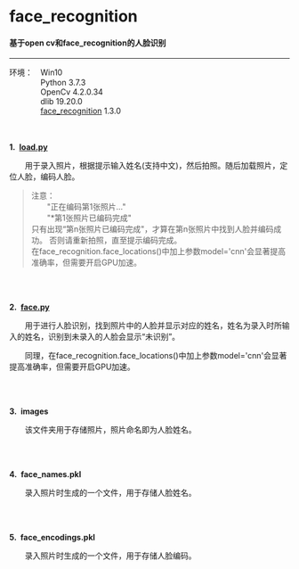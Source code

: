 # face_recognition
#### 基于open cv和face_recognition的人脸识别
---
环境：&emsp;Win10  
&emsp;&emsp;&emsp;&emsp;Python 3.7.3  
&emsp;&emsp;&emsp;&emsp;OpenCv 4.2.0.34  
&emsp;&emsp;&emsp;&emsp;dlib 19.20.0  
&emsp;&emsp;&emsp;&emsp;[face_recognition](https://github.com/ageitgey/face_recognition) 1.3.0  
<br/>
<br/>
<p><strong>1.&ensp;<a href="https://github.com/fishvi/face_recognition/blob/master/load.py">load.py</a></strong> <br>

&emsp;&emsp;用于录入照片，根据提示输入姓名(支持中文)，然后拍照。随后加载照片，定位人脸，编码人脸。</p>

<blockquote>
  <p>注意： <br>
  &emsp;&emsp;"正在编码第1张照片..." <br>
  &emsp;&emsp;"*第1张照片已编码完成" <br>
  只有出现“第n张照片已编码完成"，才算在第n张照片中找到人脸并编码成功。
  否则请重新拍照，直至提示编码完成。 <br>
  在face_recognition.face_locations()中加上参数model='cnn'会显著提高准确率，但需要开启GPU加速。  </p>
</blockquote>
 <br/>
 <br/>
<p><strong>2.&ensp;<a href="https://github.com/fishvi/face_recognition/blob/master/face.py">face.py</a></strong> <br>

&emsp;&emsp;用于进行人脸识别，找到照片中的人脸并显示对应的姓名，姓名为录入时所输入的姓名，识别到未录入的人脸会显示“未识别”。</p>
&emsp;&emsp;同理，在face_recognition.face_locations()中加上参数model='cnn'会显著提高准确率，但需要开启GPU加速。</p>
 <br/>
 <br/>
<p><strong>3.&ensp;images</strong></p>

<p>&emsp;&emsp;该文件夹用于存储照片，照片命名即为人脸姓名。</p>
 <br/>
 <br/>
 <p><strong>4.&ensp;face_names.pkl</strong></p>
 
&emsp;&emsp;录入照片时生成的一个文件，用于存储人脸姓名。</p>
 <br/>
 <br/>
  <p><strong>5.&ensp;face_encodings.pkl</strong></p>
  
&emsp;&emsp;录入照片时生成的一个文件，用于存储人脸编码。</p>
